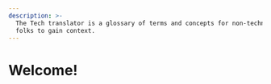 ```yaml
---
description: >-
  The Tech translator is a glossary of terms and concepts for non-technical
  folks to gain context.
---
```


# Welcome!



